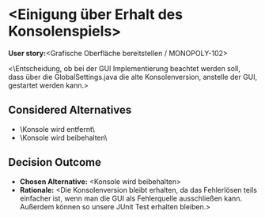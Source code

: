 # \<Einigung über Erhalt des Konsolenspiels\>

**User story:**\<Grafische Oberfläche bereitstellen / MONOPOLY-102\>

<\Entscheidung, ob bei der GUI Implementierung beachtet werden soll, dass über die GlobalSettings.java die alte Konsolenversion, anstelle der GUI, gestartet werden kann.\>

## Considered Alternatives

* \Konsole wird entfernt\
* \Konsole wird beibehalten\

## Decision Outcome

* **Chosen Alternative:** \<Konsole wird beibehalten\>
* **Rationale:** \<Die Konsolenversion bleibt erhalten, da das Fehlerlösen teils einfacher ist, wenn man die GUI als Fehlerquelle ausschließen kann. Außerdem können so unsere JUnit Test erhalten bleiben.\>
